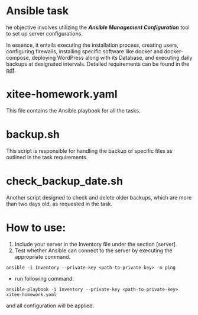 # Ansible task

he objective involves utilizing the ***Ansible Management Configuration*** tool to set up server configurations.

In essence, it entails executing the installation process, creating users, configuring firewalls, installing specific software like docker and docker-compose, deploying WordPress along with its Database, and executing daily backups at designated intervals. Detailed requirements can be found in the [pdf](xitee_devops_homework.pdf).

# xitee-homework.yaml 
This file contains the Ansible playbook for all the tasks.

# backup.sh 
This script is responsible for handling the backup of specific files as outlined in the task requirements.

# check_backup_date.sh
Another script designed to check and delete older backups, which are more than two days old, as requested in the task. 


# How to use:
1. Include your server in the Inventory file under the section [server].
2. Test whether Ansible can connect to the server by executing the appropriate command.
```
ansible -i Inventory --private-key <path-to-private-key> -m ping 
```
- run following command:

```
ansible-playbook -i Inventory --private-key <path-to-private-key> xitee-homework.yaml 
```
and all configuration will be applied.
